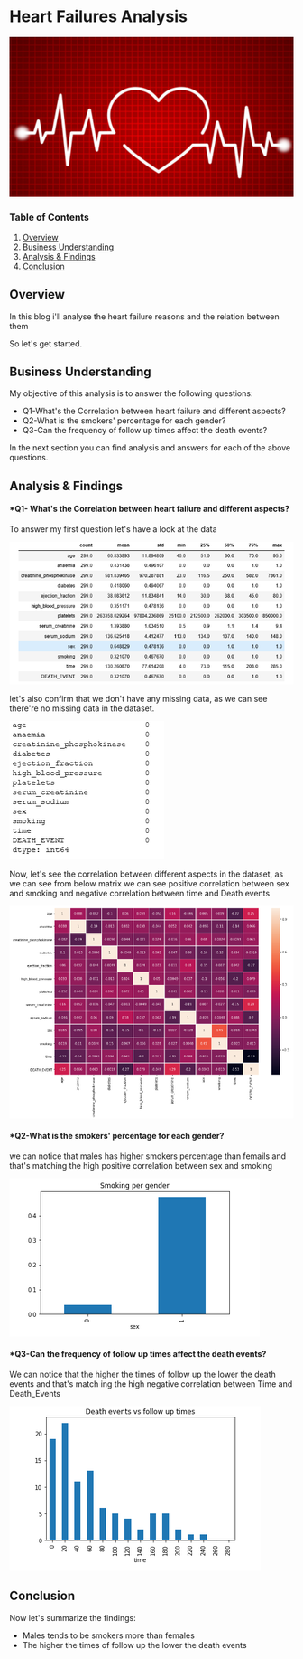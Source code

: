 # Heart Failures Analysis

![intro_image](https://github.com/sfarouk3/P1_Heart-Failure-analysis/blob/main/Uda_P1_pic/heart%20(2).png)


### Table of Contents

1. [Overview](#Overview)
2. [Business Understanding](#BusinessUnderstanding)
3. [Analysis & Findings](#Findings)
5. [Conclusion](#Conclusion)

## Overview <a name="Overview"></a>

In this blog i'll analyse the heart failure reasons and the relation between them

So let's get started.

## Business Understanding <a name="BusinessUnderstanding"></a>

My objective of this analysis is to answer the following questions:

- Q1-What's the Correlation between heart failure and different aspects?
- Q2-What is the smokers' percentage for each gender?
- Q3-Can the frequency of follow up times affect the death events?


In the next section you can find analysis and answers for each of the above questions.


## Analysis & Findings <a name="Findings"></a>

#### *Q1- What's the Correlation between heart failure and different aspects?

To answer my first question let's have a look at the data

![figure_1](https://github.com/sfarouk3/P1_Heart-Failure-analysis/blob/main/Uda_P1_pic/describe.png)

let's also confirm that we don't have any missing data, as we can see there're no missing data in the dataset.

![figure_2](https://github.com/sfarouk3/P1_Heart-Failure-analysis/blob/main/Uda_P1_pic/null.png)

Now, let's see the correlation between different aspects in the dataset, as we can see from  below matrix we can see positive correlation between sex and smoking and negative correlation between time and Death events

![figure_3](https://github.com/sfarouk3/P1_Heart-Failure-analysis/blob/main/Uda_P1_pic/corr.png)


#### *Q2-What is the smokers' percentage for each gender?

we can notice that males has higher smokers percentage than femails and that's matching the high positive correlation between sex and smoking

![figure_4](https://github.com/sfarouk3/P1_Heart-Failure-analysis/blob/main/Uda_P1_pic/smoking%20per%20Gender.png)

#### *Q3-Can the frequency of follow up times affect the death events?

We can notice that the higher the times of follow up the lower the death events and  that's match ing the high negative correlation between Time and Death_Events

![figure_5](https://github.com/sfarouk3/P1_Heart-Failure-analysis/blob/main/Uda_P1_pic/Death%20Events_times.png)

## Conclusion <a name="Conclusion"></a>

Now let's summarize the findings:

- Males tends to be smokers more than females
- The higher the times of follow up the lower the death events
